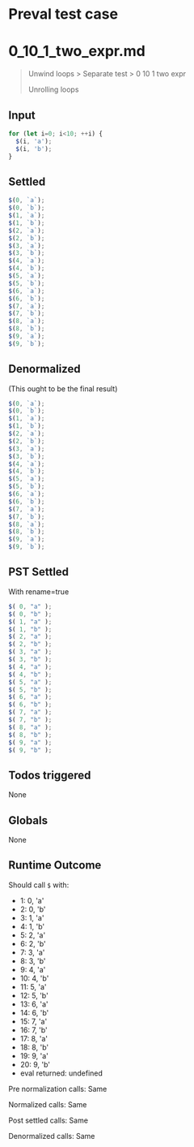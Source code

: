 # Preval test case

# 0_10_1_two_expr.md

> Unwind loops > Separate test > 0 10 1 two expr
>
> Unrolling loops

## Input

`````js filename=intro
for (let i=0; i<10; ++i) {
  $(i, 'a');
  $(i, 'b');
}
`````


## Settled


`````js filename=intro
$(0, `a`);
$(0, `b`);
$(1, `a`);
$(1, `b`);
$(2, `a`);
$(2, `b`);
$(3, `a`);
$(3, `b`);
$(4, `a`);
$(4, `b`);
$(5, `a`);
$(5, `b`);
$(6, `a`);
$(6, `b`);
$(7, `a`);
$(7, `b`);
$(8, `a`);
$(8, `b`);
$(9, `a`);
$(9, `b`);
`````


## Denormalized
(This ought to be the final result)

`````js filename=intro
$(0, `a`);
$(0, `b`);
$(1, `a`);
$(1, `b`);
$(2, `a`);
$(2, `b`);
$(3, `a`);
$(3, `b`);
$(4, `a`);
$(4, `b`);
$(5, `a`);
$(5, `b`);
$(6, `a`);
$(6, `b`);
$(7, `a`);
$(7, `b`);
$(8, `a`);
$(8, `b`);
$(9, `a`);
$(9, `b`);
`````


## PST Settled
With rename=true

`````js filename=intro
$( 0, "a" );
$( 0, "b" );
$( 1, "a" );
$( 1, "b" );
$( 2, "a" );
$( 2, "b" );
$( 3, "a" );
$( 3, "b" );
$( 4, "a" );
$( 4, "b" );
$( 5, "a" );
$( 5, "b" );
$( 6, "a" );
$( 6, "b" );
$( 7, "a" );
$( 7, "b" );
$( 8, "a" );
$( 8, "b" );
$( 9, "a" );
$( 9, "b" );
`````


## Todos triggered


None


## Globals


None


## Runtime Outcome


Should call `$` with:
 - 1: 0, 'a'
 - 2: 0, 'b'
 - 3: 1, 'a'
 - 4: 1, 'b'
 - 5: 2, 'a'
 - 6: 2, 'b'
 - 7: 3, 'a'
 - 8: 3, 'b'
 - 9: 4, 'a'
 - 10: 4, 'b'
 - 11: 5, 'a'
 - 12: 5, 'b'
 - 13: 6, 'a'
 - 14: 6, 'b'
 - 15: 7, 'a'
 - 16: 7, 'b'
 - 17: 8, 'a'
 - 18: 8, 'b'
 - 19: 9, 'a'
 - 20: 9, 'b'
 - eval returned: undefined

Pre normalization calls: Same

Normalized calls: Same

Post settled calls: Same

Denormalized calls: Same
